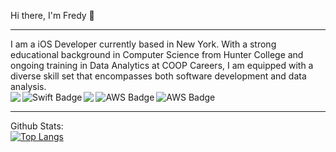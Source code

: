 Hi there, I'm Fredy  👋
___
I am a iOS Developer currently based in New York. With a strong educational background in Computer Science from Hunter College and ongoing training in Data Analytics at COOP Careers, I am equipped with a diverse skill set that encompasses both software development and data analysis.
</br>
<img align="left" src="https://img.shields.io/badge/Xcode-007ACC?style=for-the-badge&logo=Xcode&logoColor=white" />
<img align="left" src="https://img.shields.io/badge/swift-F54A2A?style=for-the-badge&logo=swift&logoColor=white" alt="Swift Badge" />
<img align="left" src="https://img.shields.io/badge/git-%23F05033.svg?style=for-the-badge&logo=git&logoColor=white" />
<img align="left" src="https://img.shields.io/badge/AWS-%23FF9900.svg?style=for-the-badge&logo=amazon-aws&logoColor=white" alt="AWS Badge" />
<img align="left" src="https://img.shields.io/badge/Android_Studio-3DDC84?style=for-the-badge&logo=android-studio&logoColor=white" alt="AWS Badge" />
</br>
___
Github Stats:
</br>
[![Top Langs](https://streak-stats.demolab.com/?user=fcamas&theme=highcontrast&border_radius=20)](https://github.com/fcamas)
</br>
